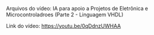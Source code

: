 Arquivos do vídeo: IA para apoio a Projetos de Eletrônica e Microcontroladroes (Parte 2 - Linguagem VHDL)

Link do vídeo: https://youtu.be/0qDdnzUWHAA
